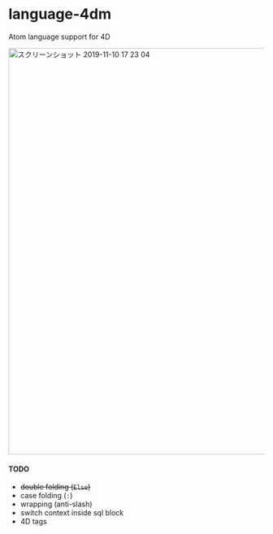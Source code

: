# language-4dm
 Atom language support for 4D

<img width="800" alt="スクリーンショット 2019-11-10 17 23 04" src="https://user-images.githubusercontent.com/1725068/68541105-cd49a480-03de-11ea-8573-c97fadaf3a7d.png">

#### TODO

* ~~double folding (``Else``)~~
* case folding (``:``)
* wrapping (anti-slash)
* switch context inside sql block
* 4D tags
